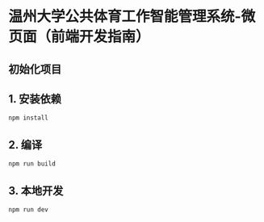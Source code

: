 
# 温州大学公共体育工作智能管理系统-微页面（前端开发指南）

## 初始化项目
## 1\. 安装依赖

```
npm install
```

## 2\. 编译

```
npm run build
```

## 3\. 本地开发


```
npm run dev
```